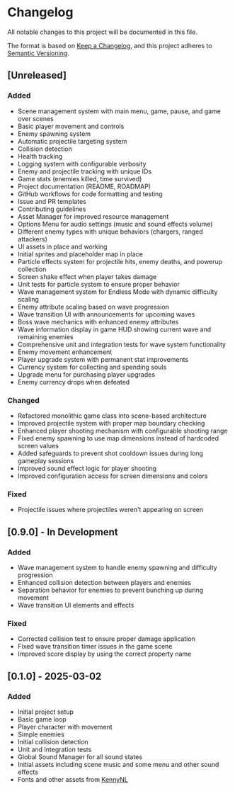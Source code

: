 # Changelog

All notable changes to this project will be documented in this file.

The format is based on [Keep a Changelog](https://keepachangelog.com/en/1.0.0/),
and this project adheres to [Semantic Versioning](https://semver.org/spec/v2.0.0.html).

## [Unreleased]

### Added
- Scene management system with main menu, game, pause, and game over scenes
- Basic player movement and controls
- Enemy spawning system
- Automatic projectile targeting system
- Collision detection
- Health tracking
- Logging system with configurable verbosity
- Enemy and projectile tracking with unique IDs
- Game stats (enemies killed, time survived)
- Project documentation (README, ROADMAP)
- GitHub workflows for code formatting and testing
- Issue and PR templates
- Contributing guidelines
- Asset Manager for improved resource management
- Options Menu for audio settings (music and sound effects volume)
- Different enemy types with unique behaviors (chargers, ranged attackers)
- UI assets in place and working
- Initial sprites and placeholder map in place
- Particle effects system for projectile hits, enemy deaths, and powerup collection
- Screen shake effect when player takes damage
- Unit tests for particle system to ensure proper behavior
- Wave management system for Endless Mode with dynamic difficulty scaling
- Enemy attribute scaling based on wave progression
- Wave transition UI with announcements for upcoming waves
- Boss wave mechanics with enhanced enemy attributes
- Wave information display in game HUD showing current wave and remaining enemies
- Comprehensive unit and integration tests for wave system functionality
- Enemy movement enhancement
- Player upgrade system with permanent stat improvements
- Currency system for collecting and spending souls
- Upgrade menu for purchasing player upgrades
- Enemy currency drops when defeated

### Changed
- Refactored monolithic game class into scene-based architecture
- Improved projectile system with proper map boundary checking
- Enhanced player shooting mechanism with configurable shooting range
- Fixed enemy spawning to use map dimensions instead of hardcoded screen values
- Added safeguards to prevent shot cooldown issues during long gameplay sessions
- Improved sound effect logic for player shooting
- Improved configuration access for screen dimensions and colors

### Fixed
- Projectile issues where projectiles weren't appearing on screen

## [0.9.0] - In Development

### Added
- Wave management system to handle enemy spawning and difficulty progression
- Enhanced collision detection between players and enemies
- Separation behavior for enemies to prevent bunching up during movement
- Wave transition UI elements and effects

### Fixed
- Corrected collision test to ensure proper damage application
- Fixed wave transition timer issues in the game scene
- Improved score display by using the correct property name

## [0.1.0] - 2025-03-02

### Added
- Initial project setup
- Basic game loop
- Player character with movement
- Simple enemies
- Initial collision detection 
- Unit and Integration tests
- Global Sound Manager for all sound states
- Initial assets including scene music and some menu and other sound effects
- Fonts and other assets from [KennyNL](https://kenney.nl/)